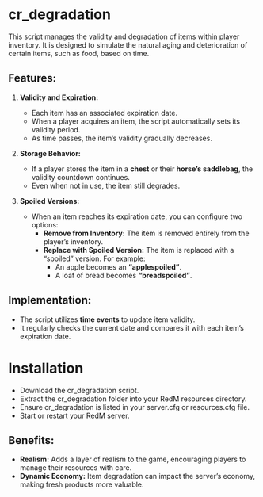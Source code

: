 # cr_degradation
This script manages the validity and degradation of items within player inventory. It is designed to simulate the natural aging and deterioration of certain items, such as food, based on time.

## Features:

1. **Validity and Expiration:**
    - Each item has an associated expiration date.
    - When a player acquires an item, the script automatically sets its validity period.
    - As time passes, the item’s validity gradually decreases.
   
2. **Storage Behavior:**
    - If a player stores the item in a **chest** or their **horse’s saddlebag**, the validity countdown continues.
    - Even when not in use, the item still degrades.
  
3. **Spoiled Versions:**
    - When an item reaches its expiration date, you can configure two options:
        - **Remove from Inventory:** The item is removed entirely from the player’s inventory.
        - **Replace with Spoiled Version:** The item is replaced with a “spoiled” version. For example:
            - An apple becomes an **“applespoiled”**.
            - A loaf of bread becomes **“breadspoiled”**.

## Implementation:

- The script utilizes **time events** to update item validity.
- It regularly checks the current date and compares it with each item’s expiration date.

# Installation
- Download the cr_degradation script.
- Extract the cr_degradation folder into your RedM resources directory.
- Ensure cr_degradation is listed in your server.cfg or resources.cfg file.
- Start or restart your RedM server.
  
## Benefits:

- **Realism:** Adds a layer of realism to the game, encouraging players to manage their resources with care.
- **Dynamic Economy:** Item degradation can impact the server’s economy, making fresh products more valuable.
